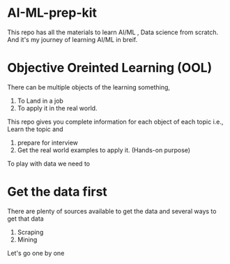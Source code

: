 # AI-ML-prep-kit
This repo has all the materials to learn AI/ML , Data science from scratch. 
And it's my journey of learning AI/ML in breif.

# Objective Oreinted Learning (OOL)
There can be multiple objects of the learning something, 
1. To Land in a job
2. To apply it in the real world.

This repo gives you complete information for each object of each topic
i.e., Learn the topic and 
1. prepare for interview
2. Get the real world examples to apply it. (Hands-on purpose) 
                      

To play with data we need to 
# Get the data first
There are plenty of sources available to get the data and several ways to get that data
1. Scraping
2. Mining

Let's go one by one
